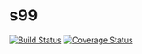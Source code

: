 # s99
[![Build Status](https://travis-ci.org/kentac55/s99.svg?branch=master)](https://travis-ci.org/kentac55/s99)
[![Coverage Status](https://coveralls.io/repos/github/kentac55/s99/badge.svg?branch=master)](https://coveralls.io/github/kentac55/s99?branch=master)